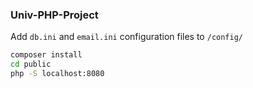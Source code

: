 ### Univ-PHP-Project

Add ``db.ini`` and ``email.ini`` configuration files to ``/config/``

```bash
composer install
cd public
php -S localhost:8080
```
